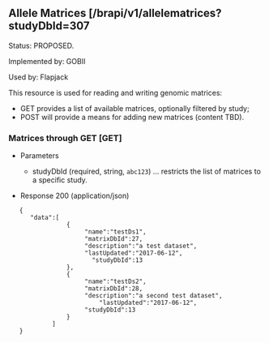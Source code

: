 ## Allele Matrices [/brapi/v1/allelematrices?studyDbId=307
Status: PROPOSED.

Implemented by: GOBII

Used by: Flapjack

This resource is used for reading and writing genomic matrices:
+ GET provides a list of available matrices, optionally filtered by study;
+ POST will provide a means for adding new matrices (content TBD).

### Matrices through GET [GET]


+ Parameters
   + studyDbId (required, string, `abc123`) ... restricts the list of matrices to a specific study. 


+ Response 200 (application/json)


```
   {
      "data":[
                {
                     "name":"testDs1",
                     "matrixDbId":27,
                     "description":"a test dataset",
                     "lastUpdated":"2017-06-12",
                       "studyDbId":13
                },
                {
                     "name":"testDs2",
                     "matrixDbId":28,
                     "description":"a second test dataset",
                         "lastUpdated":"2017-06-12",
                     "studyDbId":13
                }
            ]
   }
```
                                                                                                                           

